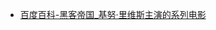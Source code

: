 - [百度百科-黑客帝国_基努·里维斯主演的系列电影](https://baike.baidu.com/item/%E9%BB%91%E5%AE%A2%E5%B8%9D%E5%9B%BD/34564)
